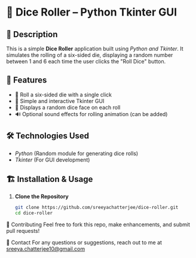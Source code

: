 # 🎲 Dice Roller – Python Tkinter GUI

## 📌 Description
This is a simple **Dice Roller** application built using *Python and Tkinter*.
It simulates the rolling of a six-sided die, displaying a random number between 1 and 6 each time the user clicks the "Roll Dice" button.

## 🚀 Features
- 🎲 Roll a six-sided die with a single click  
- 🎨 Simple and interactive Tkinter GUI  
- 🔄 Displays a random dice face on each roll  
- 🔊 Optional sound effects for rolling animation (can be added)  

## 🛠️ Technologies Used
- *Python* (Random module for generating dice rolls)  
- *Tkinter* (For GUI development)  

## 🏗️ Installation & Usage
1. **Clone the Repository**  
   ```bash
   git clone https://github.com/sreeyachatterjee/dice-roller.git
   cd dice-roller

🤝 Contributing
Feel free to fork this repo, make enhancements, and submit pull requests!

📧 Contact
For any questions or suggestions, reach out to me at sreeya.chatterjee10@gmail.com
